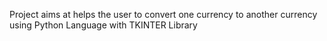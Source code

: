 Project aims at helps the user to convert one currency to another currency using Python Language with TKINTER Library

